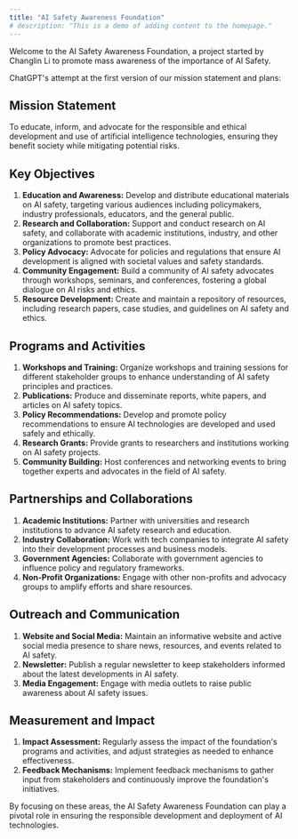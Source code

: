 ```yaml
---
title: "AI Safety Awareness Foundation"
# description: "This is a demo of adding content to the homepage."
---
```

Welcome to the AI Safety Awareness Foundation, a project started by Changlin Li to promote mass awareness of the importance of AI Safety. 

ChatGPT's attempt at the first version of our mission statement and plans: 

## Mission Statement
To educate, inform, and advocate for the responsible and ethical development and use of artificial intelligence technologies, ensuring they benefit society while mitigating potential risks.

## Key Objectives
1. **Education and Awareness:** Develop and distribute educational materials on AI safety, targeting various audiences including policymakers, industry professionals, educators, and the general public.
2. **Research and Collaboration:** Support and conduct research on AI safety, and collaborate with academic institutions, industry, and other organizations to promote best practices.
3. **Policy Advocacy:** Advocate for policies and regulations that ensure AI development is aligned with societal values and safety standards.
4. **Community Engagement:** Build a community of AI safety advocates through workshops, seminars, and conferences, fostering a global dialogue on AI risks and ethics.
5. **Resource Development:** Create and maintain a repository of resources, including research papers, case studies, and guidelines on AI safety and ethics.

## Programs and Activities
1. **Workshops and Training:** Organize workshops and training sessions for different stakeholder groups to enhance understanding of AI safety principles and practices.
2. **Publications:** Produce and disseminate reports, white papers, and articles on AI safety topics.
3. **Policy Recommendations:** Develop and promote policy recommendations to ensure AI technologies are developed and used safely and ethically.
4. **Research Grants:** Provide grants to researchers and institutions working on AI safety projects.
5. **Community Building:** Host conferences and networking events to bring together experts and advocates in the field of AI safety.

## Partnerships and Collaborations
1. **Academic Institutions:** Partner with universities and research institutions to advance AI safety research and education.
2. **Industry Collaboration:** Work with tech companies to integrate AI safety into their development processes and business models.
3. **Government Agencies:** Collaborate with government agencies to influence policy and regulatory frameworks.
4. **Non-Profit Organizations:** Engage with other non-profits and advocacy groups to amplify efforts and share resources.

## Outreach and Communication
1. **Website and Social Media:** Maintain an informative website and active social media presence to share news, resources, and events related to AI safety.
2. **Newsletter:** Publish a regular newsletter to keep stakeholders informed about the latest developments in AI safety.
3. **Media Engagement:** Engage with media outlets to raise public awareness about AI safety issues.

## Measurement and Impact
1. **Impact Assessment:** Regularly assess the impact of the foundation's programs and activities, and adjust strategies as needed to enhance effectiveness.
2. **Feedback Mechanisms:** Implement feedback mechanisms to gather input from stakeholders and continuously improve the foundation's initiatives.

By focusing on these areas, the AI Safety Awareness Foundation can play a pivotal role in ensuring the responsible development and deployment of AI technologies.